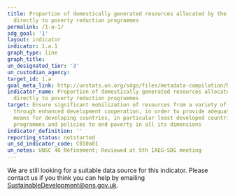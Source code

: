 ```yaml
---
title: Proportion of domestically generated resources allocated by the government
  directly to poverty reduction programmes
permalink: /1-a-1/
sdg_goal: '1'
layout: indicator
indicator: 1.a.1
graph_type: line
graph_title:
un_designated_tier: '3'
un_custodian_agency:
target_id: 1.a
goal_meta_link: http://unstats.un.org/sdgs/files/metadata-compilation/Metadata-Goal-1.pdf
indicator_name: Proportion of domestically generated resources allocated by the government
  directly to poverty reduction programmes
target: Ensure significant mobilization of resources from a variety of sources, including
  through enhanced development cooperation, in order to provide adequate and predictable
  means for developing countries, in particular least developed countries, to implement
  programmes and policies to end poverty in all its dimensions
indicator_definition: ''
reporting_status: notstarted
un_sd_indicator_code: C010a01
un_notes: UNSC 48 Refinement; Reviewed at 5th IAEG-SDG meeting
---
```


We are still looking for a suitable data source for this indicator. Please contact us if you think you can help by emailing <a href="mailto:SustainableDevelopment@ons.gov.uk">SustainableDevelopment@ons.gov.uk</a>.


